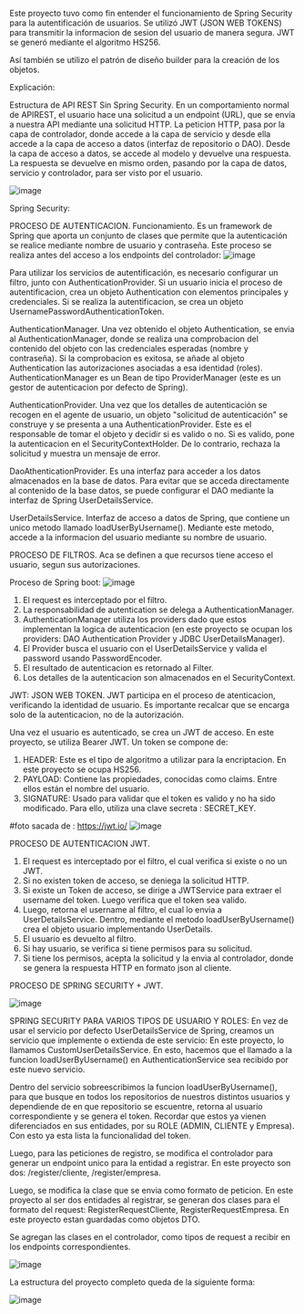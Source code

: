 Este proyecto tuvo como fin entender el funcionamiento de Spring Security para la autentificación de usuarios.
Se utilizó JWT (JSON WEB TOKENS) para transmitir la informacion de sesion del usuario de manera segura. JWT se generó mediante el algoritmo HS256.

Así también se utilizo el patrón de diseño builder para la creación de los objetos.

Explicación:

Estructura de API REST Sin Spring Security.
En un comportamiento normal de APIREST, el usuario hace una solicitud a un endpoint (URL), que se envía a nuestra API mediante una solicitud HTTP.
La peticion HTTP, pasa por la capa de controlador, donde accede a la capa de servicio y desde ella accede a la capa de acceso a datos (interfaz de repositorio o DAO). Desde la capa de acceso a datos, se accede al modelo y devuelve una respuesta.
La respuesta se devuelve en mismo orden, pasando por la capa de datos, servicio y controlador, para ser visto por el usuario.


![image](https://github.com/samirabawad/Spring-Security-JWT.-Login-Registro/assets/136211595/5d324d2b-888c-408a-ade0-4a5c91b7e27c)



Spring Security:

PROCESO DE AUTENTICACION.
Funcionamiento.
Es un framework de Spring que aporta un conjunto de clases que permite que la autenticación se realice mediante nombre de usuario y contraseña.
Este proceso se realiza antes del acceso a los endpoints del controlador: 
![image](https://github.com/samirabawad/Spring-Security-JWT.-Login-Registro/assets/136211595/60ff9df9-e601-4bb5-b2ac-d9c80e7a993d)




Para utilizar los servicios de autentificación, es necesario configurar un filtro, junto con AuthenticationProvider.
Si un usuario inicia el proceso de autentificacion, crea un objeto Authentication con elementos principales y credenciales.
Si se realiza la autentificacion, se crea un objeto UsernamePasswordAuthenticationToken.


AuthenticationManager.
Una vez obtenido el objeto Authentication, se envia al AuthenticationManager, donde se realiza una comprobacion del contenido del objeto con las credenciales esperadas (nombre y contraseña).
Si la comprobacion es exitosa, se añade al objeto Authentication las autorizaciones asociadas a esa identidad (roles).
AuthenticationManager es un Bean de tipo ProviderManager (este es un gestor de autenticacion por defecto de Spring).

AuthenticationProvider.
Una vez que los detalles de autenticación se recogen en el agente de usuario, un objeto "solicitud de autenticación" se construye y se presenta a una AuthenticationProvider.
Este es el responsable de tomar el objeto y decidir si es valido o no.
Si es valido, pone la autenticacion en el SecurityContextHolder. De lo contrario, rechaza la solicitud y muestra un mensaje de error.

DaoAthenticationProvider.
Es una interfaz para acceder a los datos almacenados en la base de datos.
Para evitar que se acceda directamente al contenido de la base datos, se puede configurar el DAO mediante la interfaz de Spring UserDetailsService.


UserDetailsService.
Interfaz de acceso a datos de Spring, que contiene un unico metodo llamado loadUserByUsername().
Mediante este metodo, accede a la informacion del usuario mediante su nombre de usuario.



PROCESO DE FILTROS.
Aca se definen a que recursos tiene acceso el usuario, segun sus autorizaciones.



Proceso de Spring boot:
![image](https://github.com/samirabawad/Spring-Security-JWT.-Login-Registro/assets/136211595/1332e8a3-130b-40d0-b14c-cf52b415461f)

1. El request es interceptado por el filtro.
2. La responsabilidad de autentication se delega a AuthenticationManager.
3. AuthenticationManager utiliza los providers dado que estos implementan la logica de autenticacion (en este proyecto se ocupan los providers: DAO Authentication Provider y JDBC UserDetailsManager).
4. El Provider busca el usuario con el UserDetailsService y valida el password usando PasswordEncoder.
5. El resultado de autenticacion es retornado al Filter.
6. Los detalles de la autenticacion son almacenados en el SecurityContext.

   



JWT: JSON WEB TOKEN.
JWT participa en el proceso de atenticacion, verificando la identidad de usuario.
Es importante recalcar que se encarga solo de la autenticacion, no de la autorización.

Una vez el usuario es autenticado, se crea un JWT de acceso. En este proyecto, se utiliza Bearer JWT.
Un token se compone de:
1. HEADER: Este es el tipo de algoritmo a utilizar para la encriptacion. En este proyecto se ocupa HS256.
3. PAYLOAD: Contiene las propiedades, conocidas como claims. Entre ellos están el nombre del usuario.
4. SIGNATURE: Usado para validar que el token es valido y no ha sido modificado. Para ello, utiliza una clave secreta : SECRET_KEY.

#foto sacada de : https://jwt.io/
![image](https://github.com/samirabawad/Spring-Security-JWT.-Login-Registro/assets/136211595/4dda5039-3366-4d3e-9c95-4336f66dc6d5)



PROCESO DE AUTENTICACION JWT.
1. El request es interceptado por el filtro, el cual verifica si existe o no un JWT.
2. Si no existen token de acceso, se deniega la solicitud HTTP.
3. Si existe un Token de acceso, se dirige a JWTService para extraer el username del token. Luego verifica que el token sea valido.
4. Luego, retorna el username al filtro, el cual lo envia a UserDetailsService. Dentro, mediante el metodo loadUserByUsername() crea el objeto usuario implementando UserDetails.
5. El usuario es devuelto al filtro.
6. Si hay usuario, se verifica si tiene permisos para su solicitud.
7.  Si tiene los permisos, acepta la solicitud y la envia al controlador, donde se genera la respuesta HTTP en formato json al cliente.



PROCESO DE SPRING SECURITY + JWT.

![image](https://github.com/samirabawad/Spring-Security-JWT.-Login-Registro/assets/136211595/6ced1a24-56a0-401f-9efc-4c7637fc2cdf)



SPRING SECURITY PARA VARIOS TIPOS DE USUARIO Y ROLES:
En vez de usar el servicio por defecto UserDetailsService de Spring, creamos un servicio que implemente o extienda de este servicio: En este proyecto, lo llamamos CustomUserDetailsService.
En esto, hacemos que el llamado a la funcion loadUserByUsername() en AuthenticationService sea recibido por este nuevo servicio.

Dentro del servicio sobreescribimos la funcion loadUserByUsername(), para que busque en todos los repositorios de nuestros distintos usuarios y dependiende de en que repositorio se escuentre, retorna al usuario correspondiente y se genera el token. Recordar que estos ya vienen diferenciados en sus entidades, por su ROLE (ADMIN, CLIENTE y Empresa). Con esto ya esta lista la funcionalidad del token.

Luego, para las peticiones de registro, se modifica el controlador para generar un endpoint unico para la entidad a registrar. En este proyecto son dos: /register/cliente, /register/empresa.

Luego, se modifica la clase que se envia como formato de peticion. En este proyecto al ser dos entidades al registrar, se generan dos clases para el formato del request:
RegisterRequestCliente, RegisterRequestEmpresa. En este proyecto estan guardadas como objetos DTO.

Se agregan las clases en el controlador, como tipos de request a recibir en los endpoints correspondientes.

![image](https://github.com/samirabawad/Spring-Security-JWT.-Login-Registro/assets/136211595/54398a91-f383-4d96-930a-6561f7fe4baa)


La estructura del proyecto completo queda de la siguiente forma:

![image](https://github.com/samirabawad/Spring-Security-JWT.-Login-Registro/assets/136211595/0e7be151-9dce-414c-a339-790586f977a4)

